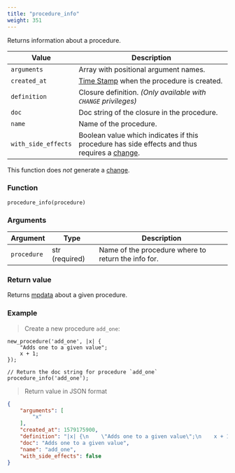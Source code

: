```yaml
---
title: "procedure_info"
weight: 351
---
```


Returns information about a procedure.

Value | Description
------- | -----------
`arguments` | Array with positional argument names.
`created_at` | [Time Stamp](https://wikipedia.org/wiki/Unix_time) when the procedure is created.
`definition` | Closure definition. *(Only available with `CHANGE` privileges)*
`doc` | Doc string of the closure in the procedure.
`name` | Name of the procedure.
`with_side_effects` | Boolean value which indicates if this procedure has side effects and thus requires a [change](../../overview/changes).

This function does *not* generate a [change](../../overview/changes).

### Function

`procedure_info(procedure)`

### Arguments

Argument | Type | Description
-------- | ---- | -----------
`procedure` | str (required) | Name of the procedure where to return the info for.

### Return value

Returns [mpdata](../../data-types/mpdata) about a given procedure.

### Example

> Create a new procedure `add_one`:

```thingsdb,should_pass
new_procedure('add_one', |x| {
    "Adds one to a given value";
    x + 1;
});

// Return the doc string for procedure `add_one`
procedure_info('add_one');
```

> Return value in JSON format

```json
{
    "arguments": [
        "x"
    ],
    "created_at": 1579175900,
    "definition": "|x| {\n    \"Adds one to a given value\";\n    x + 1;\n}",
    "doc": "Adds one to a given value",
    "name": "add_one",
    "with_side_effects": false
}
```
